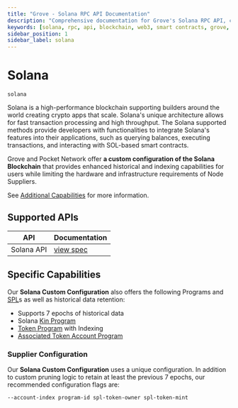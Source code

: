 ```yaml
---
title: "Grove - Solana RPC API Documentation"
description: "Comprehensive documentation for Grove's Solana RPC API, covering endpoint details and integration strategies for blockchain developers."
keywords: [solana, rpc, api, blockchain, web3, smart contracts, grove, pocket, pokt, meme, memecoin, NFT]
sidebar_position: 1
sidebar_label: solana
---
```


# Solana

`solana`

Solana is a high-performance blockchain supporting builders around the world creating crypto apps that scale. Solana's unique architecture allows for fast transaction processing and high throughput. The Solana supported methods provide developers with functionalities to integrate Solana's features into their applications, such as querying balances, executing transactions, and interacting with SOL-based smart contracts.

 Grove and Pocket Network offer **a custom configuration of the Solana Blockchain** that provides enhanced historical and indexing capabilities for users while limiting the hardware and infrastructure requirements of Node Suppliers. 

 See [Additional Capabilities](#specific-capabilities) for more information.

## Supported APIs

| API        | Documentation |
| ---------- | ------------- |
| Solana API | [view spec](https://docs.solana.com/api/http) |

## Specific Capabilities

Our **Solana Custom Configuration** also offers the following Programs and [SPL](https://spl.solana.com/)s as well as historical data retention:

- Supports 7 epochs of historical data
- Solana [Kin Program](https://solana.com/ecosystem/kin)
- [Token Program](https://spl.solana.com/token) with Indexing
- [Associated Token Account Program](https://spl.solana.com/associated-token-account)

### Supplier Configuration

Our **Solana Custom Configuration** uses a unique configuration. In addition to custom pruning logic to retain at least the previous 7 epochs, our recommended configuration flags are:

```
--account-index program-id spl-token-owner spl-token-mint
```

